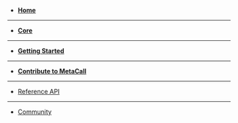 - [**Home**](README.md)

---

- [**Core**](/docs/docs.md)

---

- [**Getting Started**](/docs/getting-started.md)

---

- [**Contribute to MetaCall**](/docs/contribute.md)

---

- [Reference API](./api/html/index.html)

---

- [Community](/docs/community.md)

<!-- ---

- [Changelog](changelog.md)
 -->
